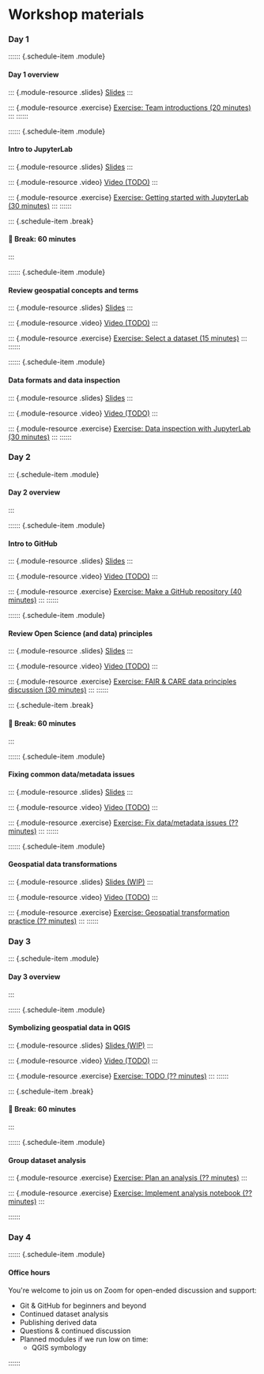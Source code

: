 # Workshop materials

### Day 1

:::::: {.schedule-item .module}
#### Day 1 overview

::: {.module-resource .slides}
[Slides](slides/workshop-overview.md)
:::

::: {.module-resource .exercise}
[Exercise: Team introductions (20 minutes)](exercises/team-introductions.md)
:::
::::::


:::::: {.schedule-item .module}
#### Intro to JupyterLab

::: {.module-resource .slides}
[Slides](slides/intro-to-jupyterlab.md)
:::

::: {.module-resource .video}
[Video (TODO)](https://example.com)
:::

::: {.module-resource .exercise}
[Exercise: Getting started with JupyterLab (30 minutes)](exercises/getting-started-with-jupyterlab.md)
:::
::::::


::: {.schedule-item .break}
#### 🥪 Break: 60 minutes
:::


:::::: {.schedule-item .module}
#### Review geospatial concepts and terms

::: {.module-resource .slides}
[Slides](slides/geospatial-concepts-and-terms.md)
:::

::: {.module-resource .video}
[Video (TODO)](https://example.com)
:::

::: {.module-resource .exercise}
[Exercise: Select a dataset (15 minutes)](exercises/select-a-dataset.md)
:::
::::::


:::::: {.schedule-item .module}
#### Data formats and data inspection

::: {.module-resource .slides}
[Slides](slides/data-formats-and-inspection.qmd)
:::

::: {.module-resource .video}
[Video (TODO)](https://example.com)
:::

::: {.module-resource .exercise}
[Exercise: Data inspection with JupyterLab (30 minutes)](exercises/data-inspection-with-jupyterlab/index.md)
:::
::::::


### Day 2

::: {.schedule-item .module}
#### Day 2 overview
:::


:::::: {.schedule-item .module}
#### Intro to GitHub

::: {.module-resource .slides}
[Slides](slides/intro-to-github.md)
:::

::: {.module-resource .video}
[Video (TODO)](https://example.com)
:::

::: {.module-resource .exercise}
[Exercise: Make a GitHub repository (40 minutes)](exercises/make-a-github-repo.md)
:::
::::::


:::::: {.schedule-item .module}
#### Review Open Science (and data) principles

::: {.module-resource .slides}
[Slides](slides/open-science-and-data.md)
:::

::: {.module-resource .video}
[Video (TODO)](https://example.com)
:::

::: {.module-resource .exercise}
[Exercise: FAIR & CARE data principles discussion (30 minutes)](exercises/fair-care.md)
:::
::::::


::: {.schedule-item .break}
#### 🥪 Break: 60 minutes
:::


:::::: {.schedule-item .module}
#### Fixing common data/metadata issues

::: {.module-resource .slides}
[Slides](slides/fixing-common-data-metadata-issues.md)
:::

::: {.module-resource .video}
[Video (TODO)](https://example.com)
:::

::: {.module-resource .exercise}
[Exercise: Fix data/metadata issues (?? minutes)](exercises/fix-data-metadata-issues.md)
:::
::::::


:::::: {.schedule-item .module}
#### Geospatial data transformations

::: {.module-resource .slides}
[Slides (WIP)](slides/geospatial-data-transformations.md)
:::

::: {.module-resource .video}
[Video (TODO)](https://example.com)
:::

::: {.module-resource .exercise}
[Exercise: Geospatial transformation practice (?? minutes)](exercises/geospatial-transformation.md)
:::
::::::


### Day 3

::: {.schedule-item .module}
#### Day 3 overview
:::


:::::: {.schedule-item .module}
#### Symbolizing geospatial data in QGIS

::: {.module-resource .slides}
[Slides (WIP)](slides/symbology-with-qgis.md)
:::

::: {.module-resource .video}
[Video (TODO)](https://example.com)
:::

::: {.module-resource .exercise}
[Exercise: TODO (?? minutes)](exercises/?.md)
:::
::::::


::: {.schedule-item .break}
#### 🥪 Break: 60 minutes
:::


:::::: {.schedule-item .module}
#### Group dataset analysis

::: {.module-resource .exercise}
[Exercise: Plan an analysis (?? minutes)](exercises/dataset-analysis-plan.md)
:::

::: {.module-resource .exercise}
[Exercise: Implement analysis notebook (?? minutes)](exercises/dataset-analysis-notebook.md)
:::

::::::


### Day 4

:::::: {.schedule-item .module}
#### Office hours

You're welcome to join us on Zoom for open-ended discussion and support:

* Git & GitHub for beginners and beyond
* Continued dataset analysis
* Publishing derived data
* Questions & continued discussion
* Planned modules if we run low on time:
    * QGIS symbology

<!-- TODO:
What other modules can be moved to day 4 if we're running low on time?
--->
::::::
